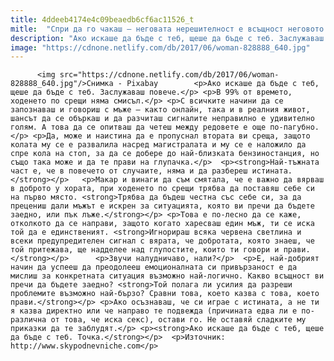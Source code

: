 ```yaml
---
title: 4ddeeb4174e4c09beaedb6cf6ac11526_t
mitle:  "Спри да го чакаш – неговата нерешителност е всъщност неговото решение"
description: "Ако искаше да бъде с теб, щеше да бъде с теб. Заслужаваш повече. В 99% от времето, ходенето по срещи няма смисъл. С всичките начини да се запознаваш и говориш с мъже – както онлайн, така и в реалния живот, шансът да се объркаш и да разчиташ сигналите неправилно е удивително голям. А това да …"
image: "https://cdnone.netlify.com/db/2017/06/woman-828888_640.jpg"
---
```


          <img src="https://cdnone.netlify.com/db/2017/06/woman-828888_640.jpg"/>Снимка - Pixabay        <p>Ако искаше да бъде с теб, щеше да бъде с теб. Заслужаваш повече.</p> <p>В 99% от времето, ходенето по срещи няма смисъл.</p> <p>С всичките начини да се запознаваш и говориш с мъже – както онлайн, така и в реалния живот, шансът да се объркаш и да разчиташ сигналите неправилно е удивително голям. А това да се опитваш да четеш между редовете е още по-пагубно.</p> <p>Да, може и наистина да е пропуснал втората ви среща, защото колата му се е развалила насред магистралата и му се е наложило да спре кола на стоп, за да се добере до най-близката бензиностанция, но също така може и да те прави на глупачка.</p>  <p><strong>Най-тъжната част е, че в повечето от случаите, няма и да разбереш истината.</strong></p>   <p>Макар и винаги да съм смятала, че е важно да вярваш в доброто у хората, при ходенето по срещи трябва да поставяш себе си на първо място. <strong>Трябва да бъдеш честна със себе си, за да прецениш дали мъжът е искрен за ситуацията, която ви пречи да бъдете заедно, или пък лъже.</strong></p> <p>Това е по-лесно да се каже, отколкото да се направи, защото когато харесваш един мъж, ти се иска той да е единственият. <strong>Игнорираш всяка червена светлина и всеки предупредителен сигнал с вярата, че добротата, която знаеш, че той притежава, ще надделее над глупостите, които ти говори и прави.</strong></p>      <p>Звучи налудничаво, нали?</p>  <p>Е, най-добрият начин да успееш да преодолееш емоционалната си привързаност е да мислиш за конкретната ситуация възможно най-логично. Какво всъщност ви пречи да бъдете заедно? <strong>Той полага ли усилия да разреши проблемите възможно най-бързо? Сравни това, което казва с това, което прави.</strong></p> <p>Ако осъзнаваш, че си играе с истината, а не ти я казва директно или че направо те подвежда (причината едва ли е по-различна от това, че иска секс), остави го. Не оставяй сладките му приказки да те заблудят.</p> <p><strong>Ако искаше да бъде с теб, щеше да бъде с теб. Точка.</strong></p>  <p>Източник: http://www.skypodnevniche.com</p>        